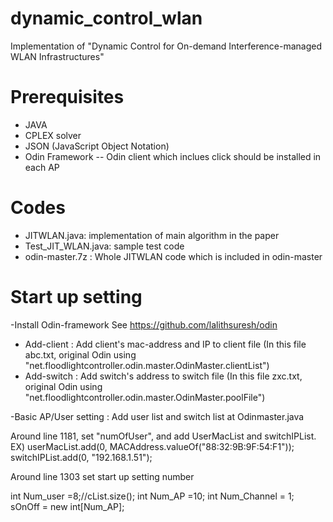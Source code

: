 # dynamic_control_wlan
Implementation of "Dynamic Control for On-demand Interference-managed WLAN Infrastructures"

# Prerequisites
- JAVA
- CPLEX solver
- JSON (JavaScript Object Notation)
- Odin Framework
-- Odin client which inclues click should be installed in each AP

# Codes
- JITWLAN.java: implementation of main algorithm in the paper
- Test_JIT_WLAN.java: sample test code
- odin-master.7z : Whole JITWLAN code which is included in odin-master

# Start up setting
-Install Odin-framework
See https://github.com/lalithsuresh/odin
- Add-client : Add client's mac-address and IP to client file
(In this file abc.txt, original Odin using "net.floodlightcontroller.odin.master.OdinMaster.clientList")
- Add-switch : Add switch's address to switch file
(In this file zxc.txt, original Odin using "net.floodlightcontroller.odin.master.OdinMaster.poolFile")

-Basic AP/User setting : Add user list and switch list at Odinmaster.java

Around line 1181, set "numOfUser", and add UserMacList and switchIPList.
EX) userMacList.add(0, MACAddress.valueOf("88:32:9B:9F:54:F1"));
switchIPList.add(0, "192.168.1.51");

Around line 1303
set start up setting number

int Num_user =8;//cList.size();
int Num_AP =10;
int Num_Channel = 1;
sOnOff = new int[Num_AP];


